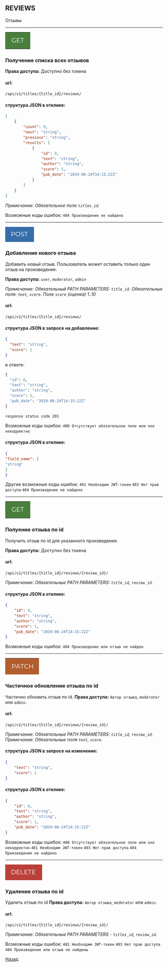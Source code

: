 ## REVIEWS
Отзывы
***
![GET](png/get.png)
### Получение списка всех отзывов

**Права доступа:** Доступно без токена

#### url:

```
/api/v1/titles/{title_id}/reviews/
```
#### структура JSON в отклике:
```JSON
[
    {
        "count": 0,
        "next": "string",
        "previous": "string",
        "results": [
            {
                "id": 0,
                "text": "string",
                "author": "string",
                "score": 1,
                "pub_date": "2019-08-24T14:15:22Z"
            }
        ]
    }
]
```

*Примечание: Обязательное поле `titles_id`.*

Возможные коды ошибок:
`404 Произведение не найдено`
***
![POST](png/post.png)
### Добавление нового отзыва
Добавить новый отзыв. Пользователь может оставить только один отзыв на произведение.

**Права доступа:** `user`, `moderator`, `admin`

*Примечание: Обязательный PATH PARAMETERS: `title_id`.*
*Обязательные поля: `text`, `score`.*
*Поле `score` (оценка) 1..10*


#### url:
```
/api/v1/titles/{title_id}/reviews/
```
#### структура JSON в запросе на добавление:
```JSON
{
  "text": "string",
  "score": 1
}
```
в ответе:

```python
{
  "id": 0,
  "text": "string",
  "author": "string",
  "score": 1,
  "pub_date": "2019-08-24T14:15:22Z"
}
```
`response status code 201`

Возможные коды ошибок:
`400 Отсутствует обязательное поле или оно некорректно`
#### структура JSON в отклике:
```JSON
{
"field_name": [
"string"
]
}
```
Другие возможные коды ошибок:
`401 Необходим JWT-токен`
`403 Нет прав доступа`
`404 Произведение не найдено`
***
![GET](png/get.png)
### Полуение отзыва по id
Получить отзыв по id для указанного произведения.

**Права доступа:** Доступно без токена
#### url:
```
/api/v1/titles/{title_id}/reviews/{review_id}/
```
*Примечание: Обязательные PATH PARAMETERS: `title_id`, `review_id`.*

#### структура JSON в отклике:
```JSON
{
    "id": 0,
    "text": "string",
    "author": "string",
    "score": 1,
    "pub_date": "2019-08-24T14:15:22Z"
}
```
Возможные коды ошибок:
`404 Произведение или отзыв не найден`
***
![PATCH](png/patch.png)
### Частичное обновление отзыва по id
Частично обновить отзыв по id.
**Права доступа:** `Автор отзыва`, `moderator` или `admin`.

#### url:
```
/api/v1/titles/{title_id}/reviews/{review_id}/
```
*Примечание: Обязательные PATH PARAMETERS: `title_id`, `review_id`.*
*Примечание: Обязательные поля `text`, `score`.*
#### структура JSON в запросе на изменение:
```JSON
{
    "text": "string",
    "score": 1
}
```
#### структура JSON в отклике:
```JSON
{
    "id": 0,
    "text": "string",
    "author": "string",
    "score": 1,
    "pub_date": "2019-08-24T14:15:22Z"
}
```

Возможные коды ошибок:
`400 Отсутствует обязательное поле или оно некорректно`
`401 Необходим JWT-токен`
`403 Нет прав доступа`
`404 Произведение не найдено`
***
![DELETE](png/delete.png)
### Удаление отзыва по id
Удалить отзыв по id
**Права доступа:** `Автор отзыва`, `moderator` или `admin`.
#### url:
```
/api/v1/titles/{title_id}/reviews/{review_id}/
```
*Примечание: Обязательные PATH PARAMETERS - `titles_id`, `review_id`.*

Возможные коды ошибок:
`401 Необходим JWT-токен`
`403 Нет прав доступа`
`404 Произведение или отзыв не найдены`

[Назад](README.md)
